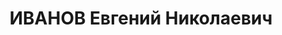 ---
title: ИВАНОВ Евгений Николаевич
description: 'Род. в 1906, г. Калуга, член ВКП(б). Проживал: г. Калуга. Преподаватель
  9 школы летчиков

  Обв. по ст. 54 п. 1 "б", 8, 11 УК УССР. Приговор: ВК ВС СССР, 08.12.1937 – ВМН.
  Расстрелян 09.12.1937, Харьков'
---
